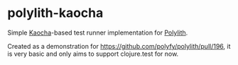# polylith-kaocha

Simple [Kaocha](https://github.com/lambdaisland/kaocha )-based test runner implementation for [Polylith](https://github.com/polyfy/polylith/).

Created as a demonstration for https://github.com/polyfy/polylith/pull/196, it is very basic and only aims to support clojure.test for now.
